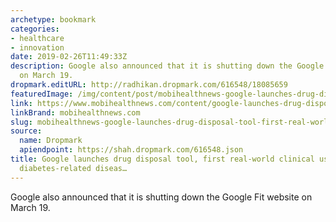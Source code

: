 ```yaml
---
archetype: bookmark
categories:
- healthcare
- innovation
date: 2019-02-26T11:49:33Z
description: Google also announced that it is shutting down the Google Fit website
  on March 19.
dropmark.editURL: http://radhikan.dropmark.com/616548/18085659
featuredImage: /img/content/post/mobihealthnews-google-launches-drug-disposal-tool-first-real-world-clinical-use-of-ml-for-diabetes-related-diseas.png
link: https://www.mobihealthnews.com/content/google-launches-drug-disposal-tool-first-real-world-clinical-use-ml-diabetes-related
linkBrand: mobihealthnews.com
slug: mobihealthnews-google-launches-drug-disposal-tool-first-real-world-clinical-use-of-ml-for-diabetes-related-diseas
source:
  name: Dropmark
  apiendpoint: https://shah.dropmark.com/616548.json
title: Google launches drug disposal tool, first real-world clinical use of ML for
  diabetes-related diseas…
---
```

Google also announced that it is shutting down the Google Fit website on March 19.
